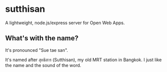 # sutthisan #

A lightweight, node.js/express server for Open Web Apps.

## What's with the name? ##

It's pronounced "Sue tae san".

It's named after สุทธิสาร (Sutthisan), my old MRT station in Bangkok. I just
like the name and the sound of the word.
